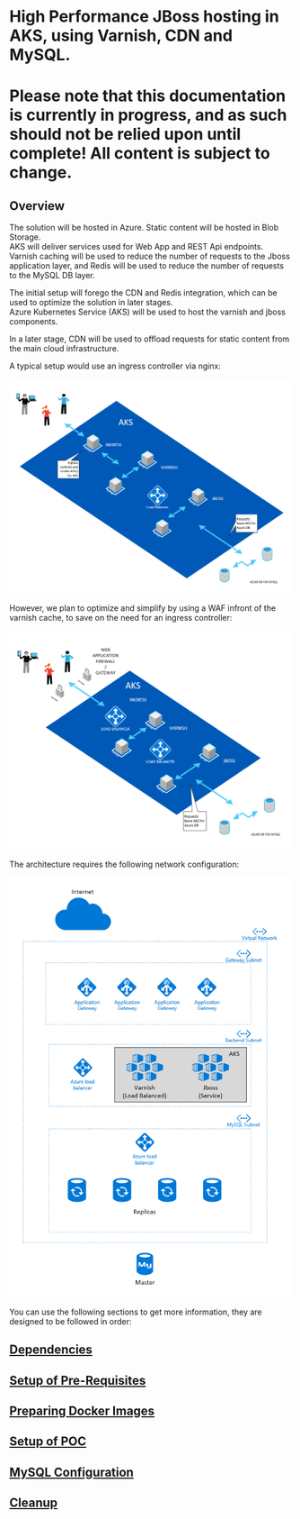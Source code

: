 # High Performance JBoss hosting in AKS, using Varnish, CDN and MySQL.

# Please note that this documentation is currently in progress, and as such should not be relied upon until complete! All content is subject to change.

## Overview

The solution will be hosted in Azure.
Static content will be hosted in Blob Storage.  
AKS will deliver services used for Web App and REST Api endpoints.  
Varnish caching will be used to reduce the number of requests to the Jboss application layer, and Redis will be used to reduce the number of requests to the MySQL DB layer.  
  
The initial setup will forego the CDN and Redis integration, which can be used to optimize the solution in later stages.  
Azure Kubernetes Service (AKS) will be used to host the varnish and jboss components.  

In a later stage, CDN will be used to offload requests for static content from the main cloud infrastructure.  

A typical setup would use an ingress controller via nginx:

![aks hierarchical overview](./images/aks_arc_overview.png)

However, we plan to optimize and simplify by using a WAF infront of the varnish cache, to save on the need for an ingress controller:

![aks hierarchical overview](./images/aks_arc_overview_2.png)

The architecture requires the following network configuration:

![solution network](./images/solution_networking_0.1.PNG)

You can use the following sections to get more information, they are designed to be followed in order:

## [Dependencies](./dependecies.md)

## [Setup of Pre-Requisites](pre-req_setup.md)

## [Preparing Docker Images](./docker_image_prep.md)

## [Setup of POC](poc_setup.md)

## [MySQL Configuration](./mysql_configuration.md)

## [Cleanup](./cleanup.md)


